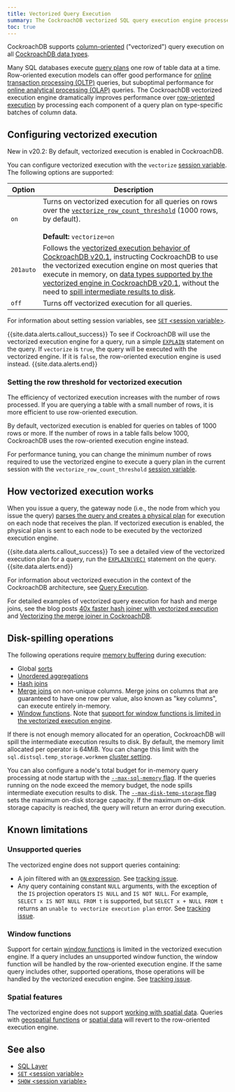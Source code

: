 ```yaml
---
title: Vectorized Query Execution
summary: The CockroachDB vectorized SQL query execution engine processes query plans using a column-oriented model to improve performance.
toc: true
---
```


CockroachDB supports [column-oriented](https://en.wikipedia.org/wiki/Column-oriented_DBMS#Column-oriented_systems) ("vectorized") query execution on all [CockroachDB data types](data-types.html).

Many SQL databases execute [query plans](https://en.wikipedia.org/wiki/Query_plan) one row of table data at a time. Row-oriented execution models can offer good performance for [online transaction processing (OLTP)](https://en.wikipedia.org/wiki/Online_transaction_processing) queries, but suboptimal performance for [online analytical processing (OLAP)](https://en.wikipedia.org/wiki/Online_analytical_processing) queries. The CockroachDB vectorized execution engine dramatically improves performance over [row-oriented execution](https://en.wikipedia.org/wiki/Column-oriented_DBMS#Row-oriented_systems) by processing each component of a query plan on type-specific batches of column data.

## Configuring vectorized execution

 <span class="version-tag">New in v20.2:</span> By default, vectorized execution is enabled in CockroachDB.

You can configure vectorized execution with the `vectorize` [session variable](set-vars.html). The following options are supported:

Option    | Description
----------|------------
`on`   | Turns on vectorized execution for all queries on rows over the [`vectorize_row_count_threshold`](#setting-the-row-threshold-for-vectorized-execution) (1000 rows, by default).<br><br>**Default:** `vectorize=on`
`201auto` | Follows the [vectorized execution behavior of CockroachDB v20.1](../v20.1/vectorized-execution.html), instructing CockroachDB to use the vectorized execution engine on most queries that execute in memory, on [data types supported by the vectorized engine in CockroachDB v20.1](../v20.1/data-types.html), without the need to [spill intermediate results to disk](../v20.1/vectorized-execution.html#disk-spilling-operations).
`off`  | Turns off vectorized execution for all queries.

For information about setting session variables, see [`SET` &lt;session variable&gt;](set-vars.html).

{{site.data.alerts.callout_success}}
To see if CockroachDB will use the vectorized execution engine for a query, run a simple [`EXPLAIN`](explain.html) statement on the query. If `vectorize` is `true`, the query will be executed with the vectorized engine. If it is `false`, the row-oriented execution engine is used instead.
{{site.data.alerts.end}}

### Setting the row threshold for vectorized execution

The efficiency of vectorized execution increases with the number of rows processed. If you are querying a table with a small number of rows, it is more efficient to use row-oriented execution.

By default, vectorized execution is enabled for queries on tables of 1000 rows or more. If the number of rows in a table falls below 1000, CockroachDB uses the row-oriented execution engine instead.

For performance tuning, you can change the minimum number of rows required to use the vectorized engine to execute a query plan in the current session with the `vectorize_row_count_threshold` [session variable](set-vars.html).

## How vectorized execution works

When you issue a query, the gateway node (i.e., the node from which you issue the query) [parses the query and creates a physical plan](architecture/sql-layer.html#sql-parser-planner-executor) for execution on each node that receives the plan. If vectorized execution is enabled, the physical plan is sent to each node to be executed by the vectorized execution engine.

{{site.data.alerts.callout_success}}
To see a detailed view of the vectorized execution plan for a query, run the [`EXPLAIN(VEC)`](explain.html#vec-option) statement on the query.
{{site.data.alerts.end}}

For information about vectorized execution in the context of the CockroachDB architecture, see [Query Execution](architecture/sql-layer.html#query-execution).

For detailed examples of vectorized query execution for hash and merge joins, see the blog posts [40x faster hash joiner with vectorized execution](https://www.cockroachlabs.com/blog/vectorized-hash-joiner/) and [Vectorizing the merge joiner in CockroachDB](https://www.cockroachlabs.com/blog/vectorizing-the-merge-joiner-in-cockroachdb/).

## Disk-spilling operations

The following operations require [memory buffering](https://en.wikipedia.org/wiki/Data_buffer) during execution:

- Global [sorts](query-order.html)
- [Unordered aggregations](query-order.html#processing-order-during-aggregations)
- [Hash joins](joins.html#hash-joins)
- [Merge joins](joins.html#merge-joins) on non-unique columns. Merge joins on columns that are guaranteed to have one row per value, also known as "key columns", can execute entirely in-memory.
- [Window functions](window-functions.html). Note that [support for window functions is limited in the vectorized execution engine](#window-functions).

If there is not enough memory allocated for an operation, CockroachDB will spill the intermediate execution results to disk. By default, the memory limit allocated per operator is 64MiB. You can change this limit with the `sql.distsql.temp_storage.workmem` [cluster setting](cluster-settings.html).

You can also configure a node's total budget for in-memory query processing at node startup with the [`--max-sql-memory` flag](cockroach-start.html#general). If the queries running on the node exceed the memory budget, the node spills intermediate execution results to disk. The [`--max-disk-temp-storage` flag](cockroach-start.html#general) sets the maximum on-disk storage capacity. If the maximum on-disk storage capacity is reached, the query will return an error during execution.

## Known limitations

### Unsupported queries

The vectorized engine does not support queries containing:

- A join filtered with an [`ON` expression](joins.html#supported-join-conditions). See [tracking issue](https://github.com/cockroachdb/cockroach/issues/38018).
- Any query containing constant `NULL` arguments, with the exception of the `IS` projection operators `IS NULL` and `IS NOT NULL`. For example, `SELECT x IS NOT NULL FROM t` is supported, but `SELECT x + NULL FROM t` returns an `unable to vectorize execution plan` error. See [tracking issue](https://github.com/cockroachdb/cockroach/issues/41001).

### Window functions

Support for certain [window functions](window-functions.html) is limited in the vectorized execution engine. If a query includes an unsupported window function, the window function will be handled by the row-oriented execution engine. If the same query includes other, supported operations, those operations will be handled by the vectorized execution engine. See [tracking issue](https://github.com/cockroachdb/cockroach/issues/37040).

### Spatial features

The vectorized engine does not support [working with spatial data](spatial-data.html). Queries with [geospatial functions](functions-and-operators.html#geospatial-functions) or [spatial data](spatial-data.html) will revert to the row-oriented execution engine.

## See also

- [SQL Layer](architecture/sql-layer.html)
- [`SET` &lt;session variable&gt;](set-vars.html)
- [`SHOW` &lt;session variable&gt;](show-vars.html)
